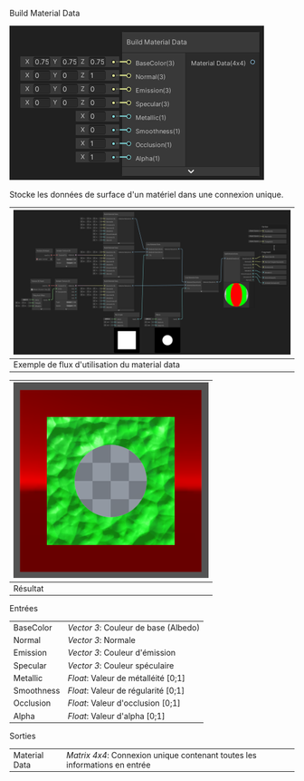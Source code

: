Build Material Data

![](build-material-data.png)

Stocke les données de surface d'un matériel dans une connexion unique.

| ![](material-data-flow-sample.png)             |
| ---------------------------------------------- |
| Exemple de flux d'utilisation du material data |

| ![](material-data-flow-sample-result.png) |
| ----------------------------------------- |
| Résultat                                  |

Entrées

|            |                                      |
| ---------- | ------------------------------------ |
| BaseColor  | *Vector 3*: Couleur de base (Albedo) |
| Normal     | *Vector 3*: Normale                  |
| Emission   | *Vector 3*: Couleur d'émission       |
| Specular   | *Vector 3*: Couleur spéculaire       |
| Metallic   | *Float*: Valeur de métalléité [0;1]  |
| Smoothness | *Float*: Valeur de régularité [0;1]  |
| Occlusion  | *Float*: Valeur d'occlusion [0;1]    |
| Alpha      | *Float*: Valeur d'alpha [0;1]        |

Sorties

|               |                                                              |
| ------------- | ------------------------------------------------------------ |
| Material Data | *Matrix 4x4*: Connexion unique contenant toutes les informations en entrée |

